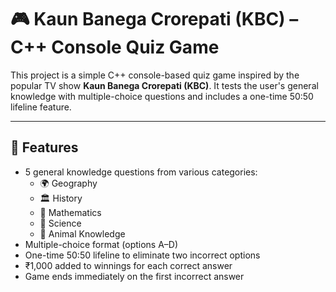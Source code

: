 # 🎮 Kaun Banega Crorepati (KBC) – C++ Console Quiz Game

This project is a simple C++ console-based quiz game inspired by the popular TV show **Kaun Banega Crorepati (KBC)**. It tests the user's general knowledge with multiple-choice questions and includes a one-time 50:50 lifeline feature.

---

## 📌 Features

- 5 general knowledge questions from various categories:
  - 🌍 Geography
  - 🏛️ History
  - 📐 Mathematics
  - 🔬 Science
  - 🐾 Animal Knowledge
- Multiple-choice format (options A–D)
- One-time 50:50 lifeline to eliminate two incorrect options
- ₹1,000 added to winnings for each correct answer
- Game ends immediately on the first incorrect answer
